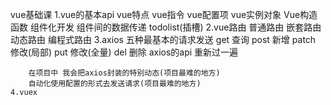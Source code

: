 vue基础课
    1.vue的基本api
        vue特点
        vue指令
        vue配置项
        vue实例对象
        Vue构造函数
        组件化开发
        组件间的数据传递
        todolist(插槽)
    2.vue路由
        普通路由
        嵌套路由
        动态路由
        编程式路由
    3.axios
        五种最基本的请求发送
            get   查询
            post  新增
            patch 修改(局部)
            put   修改(全量)
            del   删除
        axios的api 重新过一遍


        在项目中 我会把axios封装的特别动态(项目最难的地方)
        自动化使用配置的形式去发送请求(项目最难的地方)
    4.vuex